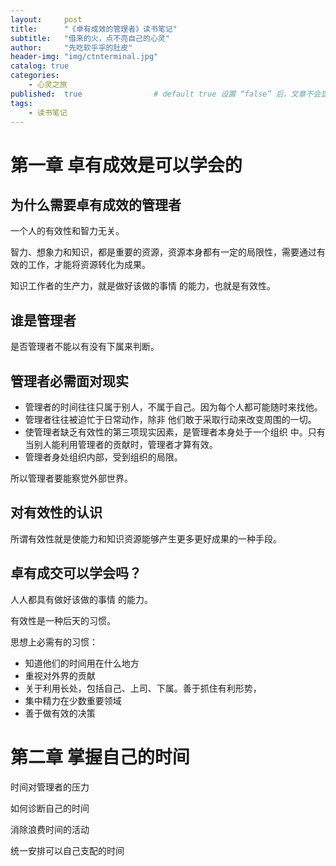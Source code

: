 ```yaml
---
layout:     post
title:      "《卓有成效的管理者》读书笔记"
subtitle:   "借来的火，点不亮自己的心灵"
author:     "先吃软乎乎的肚皮"
header-img: "img/ctnterminal.jpg"
catalog: true
categories: 
    - 心灵之旅
published:  true   				# default true 设置 “false” 后，文章不会显示
tags:
    - 读书笔记
---
```




# 第一章 卓有成效是可以学会的

## 为什么需要卓有成效的管理者

一个人的有效性和智力无关。

智力、想象力和知识，都是重要的资源，资源本身都有一定的局限性，需要通过有效的工作，才能将资源转化为成果。

知识工作者的生产力，就是做好该做的事情 的能力，也就是有效性。

## 谁是管理者

是否管理者不能以有没有下属来判断。



## 管理者必需面对现实

- 管理者的时间往往只属于别人，不属于自己。因为每个人都可能随时来找他。
- 管理者往往被迫忙于日常动作，除非 他们敢于采取行动来改变周围的一切。
- 使管理者缺乏有效性的第三项现实因素，是管理者本身处于一个组织 中。只有当别人能利用管理者的贡献时，管理者才算有效。
- 管理者身处组织内部，受到组织的局限。

所以管理者要能察觉外部世界。



## 对有效性的认识

所谓有效性就是使能力和知识资源能够产生更多更好成果的一种手段。



## 卓有成交可以学会吗？

人人都具有做好该做的事情 的能力。

有效性是一种后天的习惯。

思想上必需有的习惯：

- 知道他们的时间用在什么地方
- 重视对外界的贡献
- 关于利用长处，包括自己、上司、下属。善于抓住有利形势，
- 集中精力在少数重要领域
- 善于做有效的决策



# 第二章 掌握自己的时间

时间对管理者的压力



如何诊断自己的时间



消除浪费时间的活动



统一安排可以自己支配的时间



